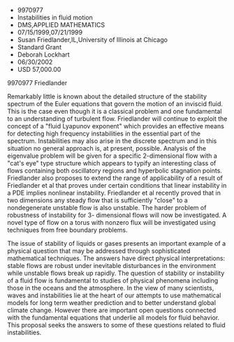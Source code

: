 
* 9970977
* Instabilities in fluid motion
* DMS,APPLIED MATHEMATICS
* 07/15/1999,07/21/1999
* Susan Friedlander,IL,University of Illinois at Chicago
* Standard Grant
* Deborah Lockhart
* 06/30/2002
* USD 57,000.00

9970977 Friedlander

Remarkably little is known about the detailed structure of the stability
spectrum of the Euler equations that govern the motion of an inviscid fluid.
This is the case even though it is a classical problem and one fundamental to an
understanding of turbulent flow. Friedlander will continue to exploit the
concept of a "fluid Lyapunov exponent" which provides an effective means for
detecting high frequency instabilities in the essential part of the spectrum.
Instabilities may also arise in the discrete spectrum and in this situation no
general approach is, at present, possible. Analysis of the eigenvalue problem
will be given for a specific 2-dimensional flow with a "cat's eye" type
structure which appears to typify an interesting class of flows containing both
oscillatory regions and hyperbolic stagnation points. Friedlander also proposes
to extend the range of applicability of a result of Friedlander et al that
proves under certain conditions that linear instability in a PDE implies
nonlinear instability. Friedlander et al recently proved that in two dimensions
any steady flow that is sufficiently "close" to a nondegenerate unstable flow is
also unstable. The harder problem of robustness of instability for 3-
dimensional flows will now be investigated. A novel type of flow on a torus with
nonzero flux will be investigated using techniques from free boundary problems.

The issue of stability of liquids or gases presents an important example of a
physical question that may be addressed through sophisticated mathematical
techniques. The answers have direct physical interpretations: stable flows are
robust under inevitable disturbances in the environment while unstable flows
break up rapidly. The question of stability or instability of a fluid flow is
fundamental to studies of physical phenomena including those in the oceans and
the atmosphere. In the view of many scientists, waves and instabilities lie at
the heart of our attempts to use mathematical models for long term weather
prediction and to better understand global climate change. However there are
important open questions connected with the fundamental equations that underlie
all models for fluid behavior. This proposal seeks the answers to some of these
questions related to fluid instabilities.
